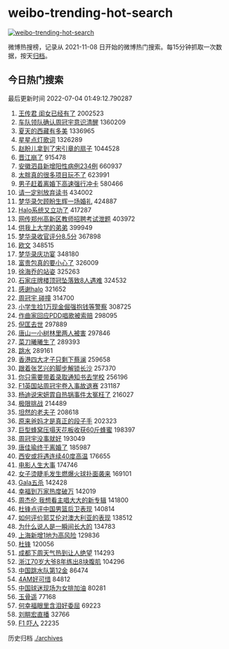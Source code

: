 # weibo-trending-hot-search

[![weibo-trending-hot-search](https://github.com/ameizi/weibo-trending-hot-search/actions/workflows/ci.yml/badge.svg)](https://github.com/ameizi/weibo-trending-hot-search/actions/workflows/ci.yml)

微博热搜榜，记录从 2021-11-08 日开始的微博热门搜索。每15分钟抓取一次数据，按天[归档](./archives)。

## 今日热门搜索

<!-- BEGIN --> 
最后更新时间 2022-07-04 01:49:12.790287 
1. [王传君 闺女已经有了](https://s.weibo.com/weibo?q=%E7%8E%8B%E4%BC%A0%E5%90%9B%20%E9%97%BA%E5%A5%B3%E5%B7%B2%E7%BB%8F%E6%9C%89%E4%BA%86&Refer=top) 2002523
1. [车队领队确认周冠宇意识清醒](https://s.weibo.com/weibo?q=%23%E8%BD%A6%E9%98%9F%E9%A2%86%E9%98%9F%E7%A1%AE%E8%AE%A4%E5%91%A8%E5%86%A0%E5%AE%87%E6%84%8F%E8%AF%86%E6%B8%85%E9%86%92%23&Refer=top) 1360209
1. [夏天的西藏有多美](https://s.weibo.com/weibo?q=%23%E5%A4%8F%E5%A4%A9%E7%9A%84%E8%A5%BF%E8%97%8F%E6%9C%89%E5%A4%9A%E7%BE%8E%23&Refer=top) 1336965
1. [星星点灯歌词](https://s.weibo.com/weibo?q=%E6%98%9F%E6%98%9F%E7%82%B9%E7%81%AF%E6%AD%8C%E8%AF%8D&Refer=top) 1326289
1. [赵盼儿拿到了宋引章的扇子](https://s.weibo.com/weibo?q=%23%E8%B5%B5%E7%9B%BC%E5%84%BF%E6%8B%BF%E5%88%B0%E4%BA%86%E5%AE%8B%E5%BC%95%E7%AB%A0%E7%9A%84%E6%89%87%E5%AD%90%23&Refer=top) 1044528
1. [晋江崩了](https://s.weibo.com/weibo?q=%E6%99%8B%E6%B1%9F%E5%B4%A9%E4%BA%86&Refer=top) 915478
1. [安徽泗县新增阳性病例234例](https://s.weibo.com/weibo?q=%23%E5%AE%89%E5%BE%BD%E6%B3%97%E5%8E%BF%E6%96%B0%E5%A2%9E%E9%98%B3%E6%80%A7%E7%97%85%E4%BE%8B234%E4%BE%8B%23&Refer=top) 660937
1. [太胖真的很多项目玩不了](https://s.weibo.com/weibo?q=%E5%A4%AA%E8%83%96%E7%9C%9F%E7%9A%84%E5%BE%88%E5%A4%9A%E9%A1%B9%E7%9B%AE%E7%8E%A9%E4%B8%8D%E4%BA%86&Refer=top) 623991
1. [男子赶着离婚下高速强行冲卡](https://s.weibo.com/weibo?q=%23%E7%94%B7%E5%AD%90%E8%B5%B6%E7%9D%80%E7%A6%BB%E5%A9%9A%E4%B8%8B%E9%AB%98%E9%80%9F%E5%BC%BA%E8%A1%8C%E5%86%B2%E5%8D%A1%23&Refer=top) 580466
1. [请一定别放弃读书](https://s.weibo.com/weibo?q=%23%E8%AF%B7%E4%B8%80%E5%AE%9A%E5%88%AB%E6%94%BE%E5%BC%83%E8%AF%BB%E4%B9%A6%23&Refer=top) 434002
1. [梦华录欠顾盼生辉一场婚礼](https://s.weibo.com/weibo?q=%23%E6%A2%A6%E5%8D%8E%E5%BD%95%E6%AC%A0%E9%A1%BE%E7%9B%BC%E7%94%9F%E8%BE%89%E4%B8%80%E5%9C%BA%E5%A9%9A%E7%A4%BC%23&Refer=top) 424887
1. [Halo系统又立功了](https://s.weibo.com/weibo?q=%23Halo%E7%B3%BB%E7%BB%9F%E5%8F%88%E7%AB%8B%E5%8A%9F%E4%BA%86%23&Refer=top) 417287
1. [网传郑州高新区教师招聘考试泄题](https://s.weibo.com/weibo?q=%23%E7%BD%91%E4%BC%A0%E9%83%91%E5%B7%9E%E9%AB%98%E6%96%B0%E5%8C%BA%E6%95%99%E5%B8%88%E6%8B%9B%E8%81%98%E8%80%83%E8%AF%95%E6%B3%84%E9%A2%98%23&Refer=top) 403972
1. [供我上大学的弟弟](https://s.weibo.com/weibo?q=%23%E4%BE%9B%E6%88%91%E4%B8%8A%E5%A4%A7%E5%AD%A6%E7%9A%84%E5%BC%9F%E5%BC%9F%23&Refer=top) 399949
1. [梦华录收官评分8.5分](https://s.weibo.com/weibo?q=%23%E6%A2%A6%E5%8D%8E%E5%BD%95%E6%94%B6%E5%AE%98%E8%AF%84%E5%88%868.5%E5%88%86%23&Refer=top) 367898
1. [欧文](https://s.weibo.com/weibo?q=%E6%AC%A7%E6%96%87&Refer=top) 348515
1. [梦华录庆功宴](https://s.weibo.com/weibo?q=%E6%A2%A6%E5%8D%8E%E5%BD%95%E5%BA%86%E5%8A%9F%E5%AE%B4&Refer=top) 348180
1. [富贵包真的要小心了](https://s.weibo.com/weibo?q=%23%E5%AF%8C%E8%B4%B5%E5%8C%85%E7%9C%9F%E7%9A%84%E8%A6%81%E5%B0%8F%E5%BF%83%E4%BA%86%23&Refer=top) 326009
1. [徐海乔的站姿](https://s.weibo.com/weibo?q=%23%E5%BE%90%E6%B5%B7%E4%B9%94%E7%9A%84%E7%AB%99%E5%A7%BF%23&Refer=top) 325263
1. [石家庄牌楼顶冠坠落致8人遇难](https://s.weibo.com/weibo?q=%23%E7%9F%B3%E5%AE%B6%E5%BA%84%E7%89%8C%E6%A5%BC%E9%A1%B6%E5%86%A0%E5%9D%A0%E8%90%BD%E8%87%B48%E4%BA%BA%E9%81%87%E9%9A%BE%23&Refer=top) 324532
1. [感谢halo](https://s.weibo.com/weibo?q=%23%E6%84%9F%E8%B0%A2halo%23&Refer=top) 321652
1. [周冠宇 碰撞](https://s.weibo.com/weibo?q=%E5%91%A8%E5%86%A0%E5%AE%87%20%E7%A2%B0%E6%92%9E&Refer=top) 314700
1. [小学生捡1万现金倔强抱钱等警察](https://s.weibo.com/weibo?q=%23%E5%B0%8F%E5%AD%A6%E7%94%9F%E6%8D%A11%E4%B8%87%E7%8E%B0%E9%87%91%E5%80%94%E5%BC%BA%E6%8A%B1%E9%92%B1%E7%AD%89%E8%AD%A6%E5%AF%9F%23&Refer=top) 308725
1. [作曲家回应PDD唱歌被索赔](https://s.weibo.com/weibo?q=%23%E4%BD%9C%E6%9B%B2%E5%AE%B6%E5%9B%9E%E5%BA%94PDD%E5%94%B1%E6%AD%8C%E8%A2%AB%E7%B4%A2%E8%B5%94%23&Refer=top) 298095
1. [倪匡去世](https://s.weibo.com/weibo?q=%23%E5%80%AA%E5%8C%A1%E5%8E%BB%E4%B8%96%23&Refer=top) 297889
1. [唐山一小树林里两人被害](https://s.weibo.com/weibo?q=%23%E5%94%90%E5%B1%B1%E4%B8%80%E5%B0%8F%E6%A0%91%E6%9E%97%E9%87%8C%E4%B8%A4%E4%BA%BA%E8%A2%AB%E5%AE%B3%23&Refer=top) 297846
1. [菜刀曦曦生了](https://s.weibo.com/weibo?q=%E8%8F%9C%E5%88%80%E6%9B%A6%E6%9B%A6%E7%94%9F%E4%BA%86&Refer=top) 289393
1. [跳水](https://s.weibo.com/weibo?q=%E8%B7%B3%E6%B0%B4&Refer=top) 289161
1. [香港四大才子只剩下蔡澜](https://s.weibo.com/weibo?q=%23%E9%A6%99%E6%B8%AF%E5%9B%9B%E5%A4%A7%E6%89%8D%E5%AD%90%E5%8F%AA%E5%89%A9%E4%B8%8B%E8%94%A1%E6%BE%9C%23&Refer=top) 259658
1. [跟着张艺兴的脚步解锁长沙](https://s.weibo.com/weibo?q=%E8%B7%9F%E7%9D%80%E5%BC%A0%E8%89%BA%E5%85%B4%E7%9A%84%E8%84%9A%E6%AD%A5%E8%A7%A3%E9%94%81%E9%95%BF%E6%B2%99&Refer=top) 257370
1. [你只需要带着录取通知书去学校](https://s.weibo.com/weibo?q=%23%E4%BD%A0%E5%8F%AA%E9%9C%80%E8%A6%81%E5%B8%A6%E7%9D%80%E5%BD%95%E5%8F%96%E9%80%9A%E7%9F%A5%E4%B9%A6%E5%8E%BB%E5%AD%A6%E6%A0%A1%23&Refer=top) 256196
1. [F1英国站周冠宇卷入事故退赛](https://s.weibo.com/weibo?q=%23F1%E8%8B%B1%E5%9B%BD%E7%AB%99%E5%91%A8%E5%86%A0%E5%AE%87%E5%8D%B7%E5%85%A5%E4%BA%8B%E6%95%85%E9%80%80%E8%B5%9B%23&Refer=top) 231187
1. [杨迪说宋妍霏自热锅事件太冤枉了](https://s.weibo.com/weibo?q=%23%E6%9D%A8%E8%BF%AA%E8%AF%B4%E5%AE%8B%E5%A6%8D%E9%9C%8F%E8%87%AA%E7%83%AD%E9%94%85%E4%BA%8B%E4%BB%B6%E5%A4%AA%E5%86%A4%E6%9E%89%E4%BA%86%23&Refer=top) 216027
1. [极限挑战](https://s.weibo.com/weibo?q=%23%E6%9E%81%E9%99%90%E6%8C%91%E6%88%98%23&Refer=top) 214489
1. [坦然的老夫子](https://s.weibo.com/weibo?q=%23%E5%9D%A6%E7%84%B6%E7%9A%84%E8%80%81%E5%A4%AB%E5%AD%90%23&Refer=top) 208618
1. [原来爸妈才是真正的段子手](https://s.weibo.com/weibo?q=%23%E5%8E%9F%E6%9D%A5%E7%88%B8%E5%A6%88%E6%89%8D%E6%98%AF%E7%9C%9F%E6%AD%A3%E7%9A%84%E6%AE%B5%E5%AD%90%E6%89%8B%23&Refer=top) 202323
1. [巨型蜂窝压塌天花板收获60斤蜂蜜](https://s.weibo.com/weibo?q=%23%E5%B7%A8%E5%9E%8B%E8%9C%82%E7%AA%9D%E5%8E%8B%E5%A1%8C%E5%A4%A9%E8%8A%B1%E6%9D%BF%E6%94%B6%E8%8E%B760%E6%96%A4%E8%9C%82%E8%9C%9C%23&Refer=top) 198397
1. [周冠宇没事就好](https://s.weibo.com/weibo?q=%E5%91%A8%E5%86%A0%E5%AE%87%E6%B2%A1%E4%BA%8B%E5%B0%B1%E5%A5%BD&Refer=top) 193049
1. [唐佳瑜终于离婚了](https://s.weibo.com/weibo?q=%23%E5%94%90%E4%BD%B3%E7%91%9C%E7%BB%88%E4%BA%8E%E7%A6%BB%E5%A9%9A%E4%BA%86%23&Refer=top) 185987
1. [西安或将遇连续40度高温](https://s.weibo.com/weibo?q=%23%E8%A5%BF%E5%AE%89%E6%88%96%E5%B0%86%E9%81%87%E8%BF%9E%E7%BB%AD40%E5%BA%A6%E9%AB%98%E6%B8%A9%23&Refer=top) 176655
1. [电影人生大事](https://s.weibo.com/weibo?q=%E7%94%B5%E5%BD%B1%E4%BA%BA%E7%94%9F%E5%A4%A7%E4%BA%8B&Refer=top) 174746
1. [女子烫睫毛发生燃爆火球扑面袭来](https://s.weibo.com/weibo?q=%23%E5%A5%B3%E5%AD%90%E7%83%AB%E7%9D%AB%E6%AF%9B%E5%8F%91%E7%94%9F%E7%87%83%E7%88%86%E7%81%AB%E7%90%83%E6%89%91%E9%9D%A2%E8%A2%AD%E6%9D%A5%23&Refer=top) 169101
1. [Gala五杀](https://s.weibo.com/weibo?q=%23Gala%E4%BA%94%E6%9D%80%23&Refer=top) 142428
1. [幸福到万家热度破万](https://s.weibo.com/weibo?q=%23%E5%B9%B8%E7%A6%8F%E5%88%B0%E4%B8%87%E5%AE%B6%E7%83%AD%E5%BA%A6%E7%A0%B4%E4%B8%87%23&Refer=top) 142019
1. [周杰伦 我想看主唱大大的新专辑](https://s.weibo.com/weibo?q=%E5%91%A8%E6%9D%B0%E4%BC%A6%20%E6%88%91%E6%83%B3%E7%9C%8B%E4%B8%BB%E5%94%B1%E5%A4%A7%E5%A4%A7%E7%9A%84%E6%96%B0%E4%B8%93%E8%BE%91&Refer=top) 141800
1. [杜锋点评中国男篮后卫表现](https://s.weibo.com/weibo?q=%23%E6%9D%9C%E9%94%8B%E7%82%B9%E8%AF%84%E4%B8%AD%E5%9B%BD%E7%94%B7%E7%AF%AE%E5%90%8E%E5%8D%AB%E8%A1%A8%E7%8E%B0%23&Refer=top) 140814
1. [如何评价郭艾伦对澳大利亚的表现](https://s.weibo.com/weibo?q=%23%E5%A6%82%E4%BD%95%E8%AF%84%E4%BB%B7%E9%83%AD%E8%89%BE%E4%BC%A6%E5%AF%B9%E6%BE%B3%E5%A4%A7%E5%88%A9%E4%BA%9A%E7%9A%84%E8%A1%A8%E7%8E%B0%23&Refer=top) 138512
1. [为什么说人是一瞬间长大的](https://s.weibo.com/weibo?q=%23%E4%B8%BA%E4%BB%80%E4%B9%88%E8%AF%B4%E4%BA%BA%E6%98%AF%E4%B8%80%E7%9E%AC%E9%97%B4%E9%95%BF%E5%A4%A7%E7%9A%84%23&Refer=top) 134783
1. [上海新增1地为高风险](https://s.weibo.com/weibo?q=%23%E4%B8%8A%E6%B5%B7%E6%96%B0%E5%A2%9E1%E5%9C%B0%E4%B8%BA%E9%AB%98%E9%A3%8E%E9%99%A9%23&Refer=top) 129836
1. [杜锋](https://s.weibo.com/weibo?q=%E6%9D%9C%E9%94%8B&Refer=top) 120056
1. [成都下周天气热到让人绝望](https://s.weibo.com/weibo?q=%23%E6%88%90%E9%83%BD%E4%B8%8B%E5%91%A8%E5%A4%A9%E6%B0%94%E7%83%AD%E5%88%B0%E8%AE%A9%E4%BA%BA%E7%BB%9D%E6%9C%9B%23&Refer=top) 114293
1. [浙江70岁大爷8年练出8块腹肌](https://s.weibo.com/weibo?q=%23%E6%B5%99%E6%B1%9F70%E5%B2%81%E5%A4%A7%E7%88%B78%E5%B9%B4%E7%BB%83%E5%87%BA8%E5%9D%97%E8%85%B9%E8%82%8C%23&Refer=top) 104296
1. [中国跳水队第12金](https://s.weibo.com/weibo?q=%23%E4%B8%AD%E5%9B%BD%E8%B7%B3%E6%B0%B4%E9%98%9F%E7%AC%AC12%E9%87%91%23&Refer=top) 86474
1. [4AM好可惜](https://s.weibo.com/weibo?q=4AM%E5%A5%BD%E5%8F%AF%E6%83%9C&Refer=top) 84812
1. [中国球迷现场为女排加油](https://s.weibo.com/weibo?q=%23%E4%B8%AD%E5%9B%BD%E7%90%83%E8%BF%B7%E7%8E%B0%E5%9C%BA%E4%B8%BA%E5%A5%B3%E6%8E%92%E5%8A%A0%E6%B2%B9%23&Refer=top) 80281
1. [玉骨遥](https://s.weibo.com/weibo?q=%E7%8E%89%E9%AA%A8%E9%81%A5&Refer=top) 77168
1. [何幸福眼里含泪好委屈](https://s.weibo.com/weibo?q=%23%E4%BD%95%E5%B9%B8%E7%A6%8F%E7%9C%BC%E9%87%8C%E5%90%AB%E6%B3%AA%E5%A5%BD%E5%A7%94%E5%B1%88%23&Refer=top) 69223
1. [刘畊宏直播](https://s.weibo.com/weibo?q=%E5%88%98%E7%95%8A%E5%AE%8F%E7%9B%B4%E6%92%AD&Refer=top) 32766
1. [F1 吓人](https://s.weibo.com/weibo?q=F1%20%E5%90%93%E4%BA%BA&Refer=top) 22235
<!-- END -->

历史归档 [./archives](./archives)

